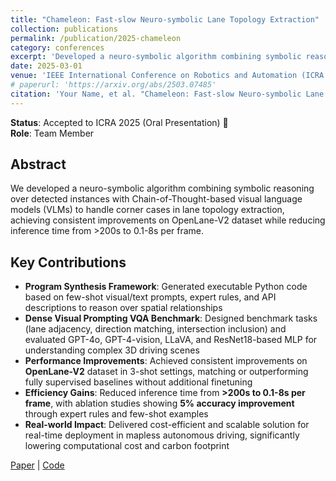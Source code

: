 ```yaml
---
title: "Chameleon: Fast-slow Neuro-symbolic Lane Topology Extraction"
collection: publications
permalink: /publication/2025-chameleon
category: conferences
excerpt: 'Developed a neuro-symbolic algorithm combining symbolic reasoning with Chain-of-Thought-based visual language models for lane topology extraction.'
date: 2025-03-01
venue: 'IEEE International Conference on Robotics and Automation (ICRA 2025, Oral Presentation)'
# paperurl: 'https://arxiv.org/abs/2503.07485'
citation: 'Your Name, et al. "Chameleon: Fast-slow Neuro-symbolic Lane Topology Extraction." <i>ICRA 2025</i>.'
---
```


**Status**: Accepted to ICRA 2025 (Oral Presentation) 🎉  
**Role**: Team Member

## Abstract
We developed a neuro-symbolic algorithm combining symbolic reasoning over detected instances with Chain-of-Thought-based visual language models (VLMs) to handle corner cases in lane topology extraction, achieving consistent improvements on OpenLane-V2 dataset while reducing inference time from >200s to 0.1-8s per frame.

## Key Contributions
- **Program Synthesis Framework**: Generated executable Python code based on few-shot visual/text prompts, expert rules, and API descriptions to reason over spatial relationships
- **Dense Visual Prompting VQA Benchmark**: Designed benchmark tasks (lane adjacency, direction matching, intersection inclusion) and evaluated GPT-4o, GPT-4-vision, LLaVA, and ResNet18-based MLP for understanding complex 3D driving scenes
- **Performance Improvements**: Achieved consistent improvements on **OpenLane-V2** dataset in 3-shot settings, matching or outperforming fully supervised baselines without additional finetuning
- **Efficiency Gains**: Reduced inference time from **>200s to 0.1-8s per frame**, with ablation studies showing **5% accuracy improvement** through expert rules and few-shot examples
- **Real-world Impact**: Delivered cost-efficient and scalable solution for real-time deployment in mapless autonomous driving, significantly lowering computational cost and carbon footprint

[Paper](https://arxiv.org/abs/2503.07485) | [Code](https://github.com/XR-Lee/neural-symbolic)